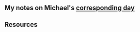 ## My notes on Michael's [corresponding day](https://www.90daysofdevops.com/2022/day36/)


## Resources

